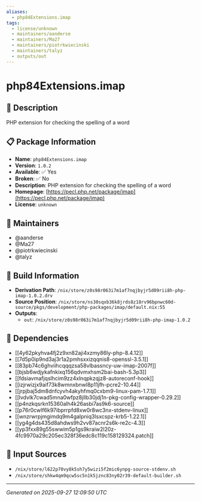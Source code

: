 ```yaml
---
aliases:
  - php84Extensions.imap
tags:
  - license/unknown
  - maintainers/aanderse
  - maintainers/Ma27
  - maintainers/piotrkwiecinski
  - maintainers/talyz
  - outputs/out
---
```


# php84Extensions.imap

## 📝 Description

PHP extension for checking the spelling of a word

## 📋 Package Information

- **Name**: `php84Extensions.imap`
- **Version**: `1.0.2`
- **Available**: ✅ Yes
- **Broken**: ✅ No
- **Description**: PHP extension for checking the spelling of a word
- **Homepage**: [https://pecl.php.net/package/imap](https://pecl.php.net/package/imap)
- **License**: `unknown`
## 👥 Maintainers

- @aanderse
- @Ma27
- @piotrkwiecinski
- @talyz


## 🔧 Build Information

- **Derivation Path**: `/nix/store/z0s98r063i7m1af7nqjbyjr5d09rii8h-php-imap-1.0.2.drv`
- **Source Position**: `/nix/store/ns30sqxb36k8jrds8z18rv96bpnwc60d-source/pkgs/development/php-packages/imap/default.nix:55`
- **Outputs**:
  - `out`:  `/nix/store/z0s98r063i7m1af7nqjbyjr5d09rii8h-php-imap-1.0.2`

## 🔗 Dependencies

- [[4y62pkyhva4fj2z9xn82aji4xzmy86ly-php-8.4.12]]
- [[7d5p0ip9nd3aj3r1a2pmhsxxizqqnis8-openssl-3.5.1]]
- [[83pb74c6ghviihcqqqzsa58vlbassncy-uw-imap-2007f]]
- [[bjsb6wdjykafnkixq156qdvmxhsm2bai-bash-5.3p3]]
- [[fdsiavmafjqslhcim9zz4xlnqpkzqjz8-autoreconf-hook]]
- [[izjrwizjx9aif73k8wmnxbnwl8p11jfh-pcre2-10.44]]
- [[jrpjbaj5dm8dnfcyvh4akyhfmq0cxbm9-linux-pam-1.7.1]]
- [[lvdvlk7cwad5mna0wfpz8jllb30jdj1n-pkg-config-wrapper-0.29.2]]
- [[p4nzkqsrkn15360alh4k26asbi7as9k6-source]]
- [[p76r0cwlf6k97ibprrpfd8xw0r8wc3nx-stdenv-linux]]
- [[wnzrwrpjmgimdq9m4galpniq3lsxcspz-krb5-1.22.1]]
- [[yg4g4ds435d8ahdws9h2vv87acnr2s6k-re2c-4.3]]
- [[yp3fxx89g55swwim5p1gs9kraiw2l20z-4fc9970a29c205ec328f36edc8c119c158129324.patch]]

## 📁 Input Sources

- `/nix/store/l622p70vy8k5sh7y5wizi5f2mic6ynpg-source-stdenv.sh`
- `/nix/store/shkw4qm9qcw5sc5n1k5jznc83ny02r39-default-builder.sh`

---
*Generated on 2025-09-27 12:09:50 UTC*
